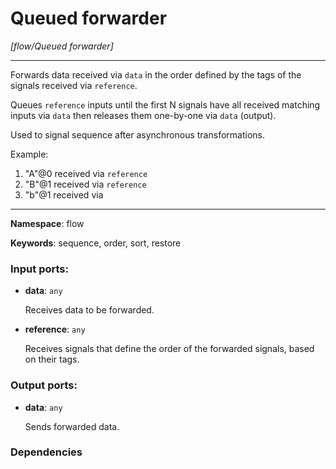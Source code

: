 # Queued forwarder

_[flow/Queued forwarder]_

---

Forwards data received via `data` in the order defined by the tags of the signals received via `reference`.

Queues `reference` inputs until the first N signals have all received matching inputs via `data` then releases them one-by-one via `data` (output).

Used to signal sequence after asynchronous transformations.

Example:
1. "A"@0 received via `reference`
2. "B"@1 received via `reference`
3. "b"@1 received via 

---

__Namespace__: flow

__Keywords__: sequence, order, sort, restore

### Input ports:

* __data__: ` any `

    Receives data to be forwarded.


* __reference__: ` any `

    Receives signals that define the order of the forwarded signals, based on their tags.

### Output ports:

* __data__: ` any `

    Sends forwarded data.

### Dependencies




